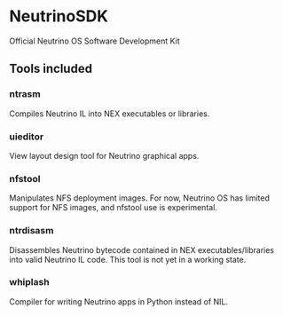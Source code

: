 # NeutrinoSDK
Official Neutrino OS Software Development Kit

## Tools included
### ntrasm
Compiles Neutrino IL into NEX executables or libraries.
### uieditor
View layout design tool for Neutrino graphical apps.
### nfstool
Manipulates NFS deployment images. For now, Neutrino OS has limited support for NFS images, and nfstool use is experimental.
### ntrdisasm
Disassembles Neutrino bytecode contained in NEX executables/libraries into valid Neutrino IL code. This tool is not yet in a working state.
### whiplash
Compiler for writing Neutrino apps in Python instead of NIL.
